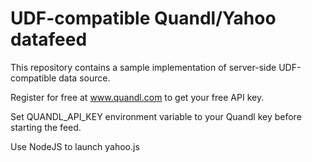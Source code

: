 UDF-compatible Quandl/Yahoo datafeed
==============

This repository contains a sample implementation of server-side UDF-compatible data source.

Register for free at www.quandl.com to get your free API key.

Set QUANDL_API_KEY environment variable to your Quandl key before starting the feed.

Use NodeJS to launch yahoo.js